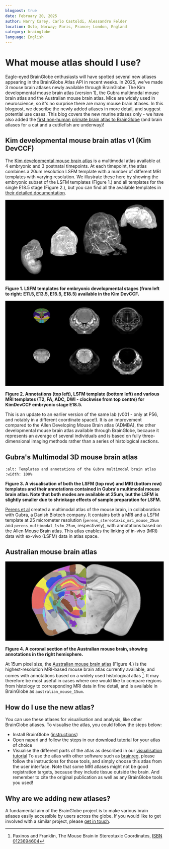 ```yaml
---
blogpost: true
date: February 20, 2025
author: Harry Carey, Carlo Castoldi, Alessandro Felder
location: Oslo, Norway; Paris, France; London, England
category: brainglobe
language: English
---
```

# What mouse atlas should I use?

Eagle-eyed BrainGlobe enthusiasts will have spotted several new atlases appearing in the BrainGlobe Atlas API in recent weeks. In 2025, we've made 3 mouse brain atlases newly available through BrainGlobe: The Kim developmental mouse brain atlas (version 1), the Gubra multimodal mouse brain atlas and the Australian mouse brain atlas. Mice are widely used in neuroscience, so it's no surprise there are many mouse brain atlases. In this blogpost, we describe the newly added atlases in more detail, and suggest potential use cases. This blog covers the new murine atlases only - we have also added the [first non-human primate brain atlas to BrainGlobe](/blog/mouse-lemur-added) (and brain atlases for a cat and a cuttlefish are underway)!

## Kim developmental mouse brain atlas v1 (Kim DevCCF)
The [Kim developmental mouse brain atlas](https://doi.org/10.1038/s41467-024-53254-w) is a multimodal atlas available at 4 embryonic and 3 postnatal timepoints. At each timepoint, the atlas combines a 20um resolution LSFM template with a number of different MRI templates with varying resolution. We illustrate these here by showing the embryonic subset of the LSFM templates (Figure 1.) and all templates for the single E18.5 stage (Figure 2.), but you can find all the available templates in [their detailed documentation](/documentation/brainglobe-atlasapi/usage/atlas-details).


![Kim DevCCF embryonic LSFM templates](./images/kim_dev_embryonic_lsfm.png)

**Figure 1. LSFM templates for embryonic developmental stages (from left to right: E11.5, E13.5, E15.5, E18.5) available in the Kim DevCCF.**

![Coronal sections for all templates for Kim DevCCF template at E18.5](./images/kim_dev_embryonic_18_all_modalities_2d.png)

**Figure 2. Annotations (top left), LSFM template (bottom left) and various MRI templates (T2, FA, ADC, DWI - clockwise from top centre) for KimDevCCF embryonic stage E18.5.**

This is an update to an earlier version of the same lab (v001 - only at P56, and notably in a different coordinate space!). It is an improvement compared to the Allen Developing Mouse Brain atlas (ADMBA), the other developmental mouse brain atlas available through BrainGlobe, because it represents an average of several individuals and is based on fully three-dimensional imaging methods rather than a series of histological sections.

## Gubra's Multimodal 3D mouse brain atlas

```{image} ./images/gubra_multimodal.png
:alt: Templates and annotations of the Gubra multimodal brain atlas
:width: 100%
```


**Figure 3. A visualisation of both the LSFM (top row) and MRI (bottom row) templates and their annotations contained in Gubra's multimodal mouse brain atlas. Note that both modes are available at 25um, but the LSFM is slightly smaller due to shrinkage effects of sample preparation for LSFM.**

[Perens et al](https://doi.org/10.1007/s12021-023-09623-9) created a multimodal atlas of the mouse brain, in collaboration with Gubra, a Danish Biotech company. It contains both a MRI and a LSFM template at 25 micrometer resolution (`perens_stereotaxic_mri_mouse_25um` and `perens_multimodal_lsfm_25um`, respectively), with annotations based on the Allen Mouse Brain atlas. This atlas enables the linking of in-vivo (MRI) data with ex-vivo (LSFM) data in atlas space.

## Australian mouse brain atlas

![A coronal section of the Australian mouse brain](./images/australian_mouse_coronal.png)

**Figure 4. A coronal section of the Australian mouse brain, showing annotations in the right hemisphere.**

At 15um pixel size, the [Australian mouse brain atlas](https://imaging.org.au/AMBMC/) (Figure 4.) is the highest-resolution MRI-based mouse brain atlas currently available, and comes with annotations based on a widely used histological atlas [^Paxinos]. It may therefore be most useful in cases where one would like to compare regions from histology to corresponding MRI data in fine detail, and is available in BrainGlobe as `australian_mouse_15um`.

[^Paxinos]: Paxinos and Franklin, The Mouse Brain in Stereotaxic Coordinates, [ISBN 0123694604](https://books.google.co.uk/books/about/The_Mouse_Brain_in_Stereotaxic_Coordinat.html)

## How do I use the new atlas?
You can use these atlases for visualisation and analysis, like other BrainGlobe atlases. To visualise the atlas, you could follow the steps below:
* Install BrainGlobe ([instructions](/documentation/index))
* Open napari and follow the steps in our [download tutorial](/tutorials/manage-atlases-in-GUI.md) for your atlas of choice
* Visualise the different parts of the atlas as described in our [visualisation tutorial](/tutorials/visualise-atlas-napari)
To use the atlas with other software such as [brainreg](/documentation/brainreg/index), please follow the instructions for those tools, and simply choose this atlas from the user interface. Note that some MRI atlases might not be good registration targets, because they include tissue outside the brain. And remember to cite the original publication as well as any BrainGlobe tools you used!

## Why are we adding new atlases?
A fundamental aim of the BrainGlobe project is to make various brain atlases easily accessible by users across the globe. If you would like to get involved with a similar project, please [get in touch](/contact).
